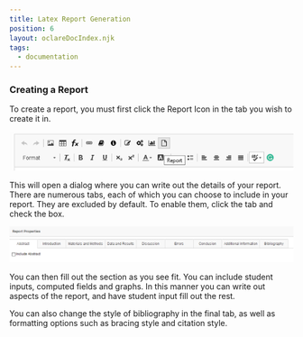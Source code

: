 ```yaml
---
title: Latex Report Generation
position: 6
layout: oclareDocIndex.njk
tags:
  - documentation
---
```

### Creating a Report

To create a report, you must first click the Report Icon in the tab you wish to create it in.

![Report in the text editor ribbon](/pub-static/cms/annotation-2020-05-06-114500.png)

This will open a dialog where you can write out the details of your report. There are numerous tabs, each of which you can choose to include in your report. They are excluded by default. To enable them, click the tab and check the box.

![Report Creation Navigation Ribbon](/pub-static/cms/annotation-2020-05-06-114501.png)

You can then fill out the section as you see fit. You can include student inputs, computed fields and graphs. In this manner you can write out aspects of the report, and have student input fill out the rest.

You can also change the style of bibliography in the final tab, as well as formatting options such as bracing style and citation style.
